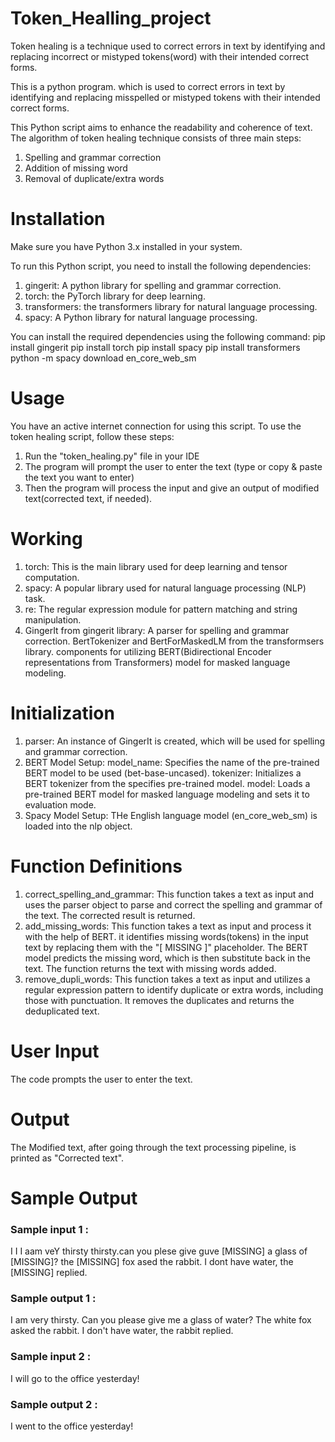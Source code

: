 # Token_Healling_project
Token healing is a technique used to correct errors in text by identifying and replacing incorrect or mistyped tokens(word) with their intended correct forms.

This is a python program. which is used to correct errors in text by identifying and replacing misspelled or mistyped tokens with their intended correct forms. 

This Python script aims to enhance the readability and coherence of text. The algorithm of token healing technique consists of three main steps:
1. Spelling and grammar correction
2. Addition of missing word
3. Removal of duplicate/extra words

# Installation
Make sure you have Python 3.x installed in your system.

To run this Python script, you need to install the following dependencies:
  1. gingerit: A python library for spelling and grammar correction.
  2. torch: the PyTorch library for deep learning.
  3. transformers: the transformers library for natural language processing.
  4. spacy: A Python library for natural language processing.

You can install the required dependencies using the following command:
  pip install gingerit
  pip install torch
  pip install spacy
  pip install transformers
  python -m spacy download en_core_web_sm
  
# Usage
You have an active internet connection for using this script.
To use the token healing script, follow these steps:
  1. Run the "token_healing.py" file in your IDE
  2. The program will prompt the user to enter the text (type or copy & paste the text you want to enter)
  3. Then the program will process the input and give an output of modified text(corrected text, if needed).

# Working 
  1. torch: This is the main library used for deep learning and tensor computation.
  2. spacy: A popular library used for natural language processing (NLP) task.
  3. re: The regular expression module for pattern matching and string manipulation.
  4. GingerIt from gingerit library: A parser for spelling and grammar correction.
  BertTokenizer and BertForMaskedLM from the transformsers library. components for utilizing BERT(Bidirectional Encoder representations from Transformers) model for masked language modeling.

# Initialization
  1. parser: An instance of GingerIt is created, which will be used for spelling and grammar correction.
  2. BERT Model Setup: model_name: Specifies the name of the pre-trained BERT model to be used (bet-base-uncased). tokenizer: Initializes a BERT tokenizer from the specifies pre-trained model. model: Loads a pre-trained BERT model for masked language modeling and sets it to evaluation mode.
  4. Spacy Model Setup: THe English language model (en_core_web_sm) is loaded into the nlp object.
  
# Function Definitions
  1. correct_spelling_and_grammar: This function takes a text as input and uses the parser object to parse and correct the spelling and grammar of the text. The corrected result is returned.
  2. add_missing_words: This function takes a text as input and process it with the help of BERT. it identifies missing words(tokens) in the input text by replacing them with the "[ MISSING ]" placeholder. The BERT model predicts the missing word, which is then substitute back in the text. The function returns the text with missing words added.
  3. remove_dupli_words: This function takes a text as input and utilizes a regular expression pattern to identify duplicate or extra words, including those with punctuation. It removes the duplicates and returns the deduplicated text.

# User Input
The code prompts the user to enter the text.

# Output 
The Modified text, after going through the text processing pipeline, is printed as "Corrected text".

# Sample Output
  ### Sample input 1 :
  I I I aam veY thirsty thirsty.can you plese give guve [MISSING] a glass of [MISSING]? the [MISSING] fox ased the rabbit. I dont have water, the [MISSING] replied.
  ### Sample output 1 : 
  I am very thirsty. Can you please give me a glass of water? The white fox asked the rabbit. I don't have water, the rabbit replied.
  
  ### Sample input 2 : 
  I will go to the office yesterday!
  ### Sample output 2 : 
  I went to the office yesterday! 
